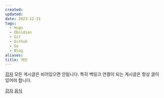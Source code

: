 ```yaml
---
created: 
updated: 
date: 2023-12-31
tags:
  - Hugo
  - Obsidian
  - Git
  - Github
  - Go
  - Blog
aliases: 
title: 계란
---
```


[감자](백링크%20테스트%20폴더입니다/감자.md)
모든 게시글은 비어있으면 안됩니다.
특히 백링크 연결이 되는 게시글은 항상 글이 있어야 합니다.

[감자](백링크%20테스트%20폴더입니다/감자.md)
[음식](백링크%20테스트%20폴더입니다/음식.md)



